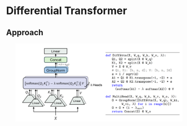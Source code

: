 # Differential Transformer
## Approach
<div align="center">
  <img src="./imgs/arch.png" width=90%/>
</div>